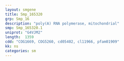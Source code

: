 ```yaml
---
layout: smgene
title: Smp_165320
grp: Smp_16
description: "poly(A) RNA polymerase, mitochondrial"
smp: Smp_165320.1
uniprot: "G4VJM2"
length:  1359
cdd: "COG1669, COG5260, cd05402, cl11966, pfam01909"
kk: ns
categories: sm
---
```

